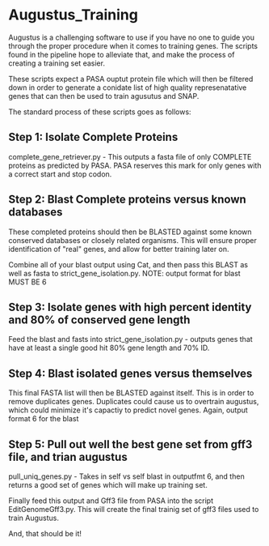 # Augustus_Training

Augustus is a challenging software to use if you have no one to guide you
through the proper procedure when it comes to training genes. The scripts found in the pipeline hope to alleviate that, and make the process of creating a training set easier. 

These scripts expect a PASA ouptut protein file which will then be filtered
down in order to generate a conidate list of high quality represenatative genes
that can then be used to train agusutus and SNAP.


The standard process of these scripts goes as follows:

## Step 1: Isolate Complete Proteins
complete_gene_retriever.py - This outputs a fasta file of only COMPLETE
proteins as predicted by PASA. PASA reserves this mark for only genes with a
correct start and stop codon.

## Step 2: Blast Complete proteins versus known databases
These completed proteins should then be BLASTED against some known conserved
databases or closely related organisms. This will ensure proper identification
of "real" genes, and allow for better training later on. 

Combine all of your blast output using Cat, and then pass this BLAST as well as
fasta to strict_gene_isolation.py. NOTE: output format for blast MUST BE 6

## Step 3: Isolate genes with high percent identity and 80% of conserved gene length

Feed the blast and fasts into strict_gene_isolation.py - outputs genes that have at least a single good hit 80% gene length and 70% ID. 

## Step 4: Blast isolated genes versus themselves
This final FASTA list will then be BLASTED against itself. This is in order to remove duplicates genes. Duplicates could cause us to overtrain augustus, which could minimize it's capactiy to predict novel genes. Again, output format 6 for the blast

## Step 5: Pull out well the best gene set from gff3 file, and trian augustus

pull_uniq_genes.py - Takes in self vs self blast in outputfmt 6, and then
returns a good set of genes which will make up training set.

Finally feed this output and Gff3 file from PASA into the script
EditGenomeGff3.py. This will create the final trainig set of gff3 files used to
train Augustus.

And, that should be it!

